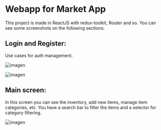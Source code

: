 # Webapp for Market App

This project is made in ReactJS with redux-toolkit, Router and so. You can see some screenshots on the following sections:

## Login and Register:

Use cases for auth management.

![imagen](https://github.com/manuelmanteiga98/virtual-shop-web/assets/40609773/a993550c-f1eb-47bb-973d-a4eff234c47e)

![imagen](https://github.com/manuelmanteiga98/virtual-shop-web/assets/40609773/4305b591-d825-48d6-befc-e8fb8c55010b)


## Main screen:
In this screen you can see the inventory, add new items, manage item categories, etc. You have a search bar to filter the items and a selector for category filtering.

![imagen](https://github.com/manuelmanteiga98/virtual-shop-web/assets/40609773/facd056f-a6de-46de-93ed-653e08514a17)
